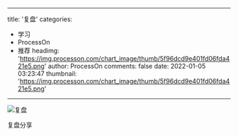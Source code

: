 
---
title: '复盘'
categories: 
 - 学习
 - ProcessOn
 - 推荐
headimg: 'https://img.processon.com/chart_image/thumb/5f96dcd9e401fd06fda421e5.png'
author: ProcessOn
comments: false
date: 2022-01-05 03:23:47
thumbnail: 'https://img.processon.com/chart_image/thumb/5f96dcd9e401fd06fda421e5.png'
---

<div>   
<img class="thumb" alt="复盘" src="https://img.processon.com/chart_image/thumb/5f96dcd9e401fd06fda421e5.png" referrerpolicy="no-referrer">
<p>复盘分享</p>  
</div>
            